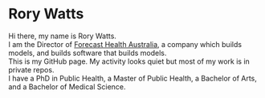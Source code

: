 # Rory Watts

Hi there, my name is Rory Watts.  
I am the Director of [Forecast Health Australia](https://forecasthealth.org), a company which builds models, and builds software that builds models.  
This is my GitHub page. My activity looks quiet but most of my work is in private repos.  
I have a PhD in Public Health, a Master of Public Health, a Bachelor of Arts, and a Bachelor of Medical Science.  
